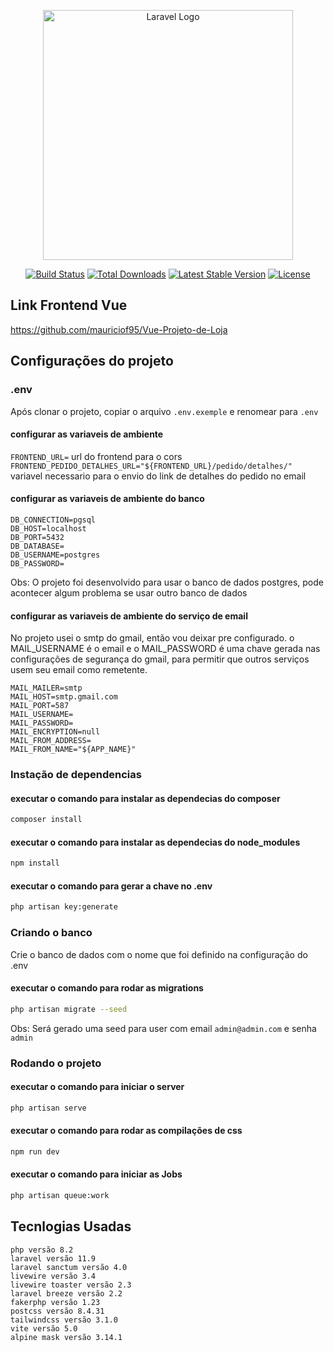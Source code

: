 <p align="center"><a href="https://laravel.com" target="_blank"><img src="https://raw.githubusercontent.com/laravel/art/master/logo-lockup/5%20SVG/2%20CMYK/1%20Full%20Color/laravel-logolockup-cmyk-red.svg" width="400" alt="Laravel Logo"></a></p>

<p align="center">
<a href="https://github.com/laravel/framework/actions"><img src="https://github.com/laravel/framework/workflows/tests/badge.svg" alt="Build Status"></a>
<a href="https://packagist.org/packages/laravel/framework"><img src="https://img.shields.io/packagist/dt/laravel/framework" alt="Total Downloads"></a>
<a href="https://packagist.org/packages/laravel/framework"><img src="https://img.shields.io/packagist/v/laravel/framework" alt="Latest Stable Version"></a>
<a href="https://packagist.org/packages/laravel/framework"><img src="https://img.shields.io/packagist/l/laravel/framework" alt="License"></a>
</p>

## Link Frontend Vue 
https://github.com/mauriciof95/Vue-Projeto-de-Loja

## Configurações do projeto

### .env

Após clonar o projeto, copiar o arquivo `.env.exemple` e renomear para `.env`

#### configurar as variaveis de ambiente
`FRONTEND_URL=` url do frontend para o cors
`FRONTEND_PEDIDO_DETALHES_URL="${FRONTEND_URL}/pedido/detalhes/"` variavel necessario para o envio do link de detalhes do pedido no email

#### configurar as variaveis de ambiente do banco
`DB_CONNECTION=pgsql`\
`DB_HOST=localhost`\
`DB_PORT=5432`\
`DB_DATABASE=`\
`DB_USERNAME=postgres`\
`DB_PASSWORD=`

Obs: O projeto foi desenvolvido para usar o banco de dados postgres, pode acontecer algum problema se usar outro banco de dados

#### configurar as variaveis de ambiente do serviço de email

No projeto usei o smtp do gmail, então vou deixar pre configurado. o MAIL_USERNAME é o email e o MAIL_PASSWORD é uma chave gerada nas configurações de segurança do gmail, para permitir que outros serviços usem seu email como remetente.

`MAIL_MAILER=smtp`\
`MAIL_HOST=smtp.gmail.com`\
`MAIL_PORT=587`\
`MAIL_USERNAME=`\
`MAIL_PASSWORD=`\
`MAIL_ENCRYPTION=null`\
`MAIL_FROM_ADDRESS=`\
`MAIL_FROM_NAME="${APP_NAME}"`

### Instação de dependencias

#### executar o comando para instalar as dependecias do composer
``` sh
composer install
```

#### executar o comando para instalar as dependecias do node_modules
``` sh
npm install
```

#### executar o comando para gerar a chave no .env
``` sh
php artisan key:generate
```

### Criando o banco

Crie o banco de dados com o nome que foi definido na configuração do .env

#### executar o comando para rodar as migrations
``` sh
php artisan migrate --seed
```

Obs: Será gerado uma seed para user com email `admin@admin.com` e senha `admin`

### Rodando o projeto

#### executar o comando para iniciar o server
``` sh
php artisan serve
```

#### executar o comando para rodar as compilações de css
``` sh
npm run dev
```

#### executar o comando para iniciar as Jobs
``` sh
php artisan queue:work
```



## Tecnlogias Usadas

`php versão 8.2`\
`laravel versão 11.9`\
`laravel sanctum versão 4.0`\
`livewire versão 3.4`\
`livewire toaster versão 2.3`\
`laravel breeze versão 2.2`\
`fakerphp versão 1.23`\
`postcss versão 8.4.31`\
`tailwindcss versão 3.1.0`\
`vite versão 5.0`\
`alpine mask versão 3.14.1`

